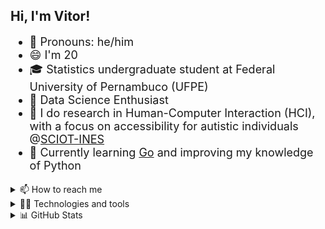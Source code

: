 ## Hi, I'm Vitor!

<div style = 'font-size: 18px'>

- 💬 Pronouns: he/him
- 😄 I'm 20
- 🎓 Statistics undergraduate student at Federal University of Pernambuco (UFPE)
- 🔬 Data Science Enthusiast
- 🧠 I do research in Human-Computer Interaction (HCI), with a focus on accessibility for autistic individuals @[SCIOT-INES](https://www.cin.ufpe.br/~sciot/)
- 🌱 Currently learning [Go](https://github.com/vitornegromonte?tab=repositories&q=&type=&language=go&sort=stargazers) and improving my knowledge of Python
  
</div>

<div>

<details><summary> 📫 How to reach me</summary>
  
[![LinkedIn](https://img.shields.io/badge/linkedin-0D1117?style=for-the-badge&logo=linkedin)](https://www.linkedin.com/in/vitornegromonte/)
[![E-mail](https://img.shields.io/badge/gmail-0D1117?style=for-the-badge&logo=gmail)](mailto:vnco@cin.ufpe.br)
[![More info](https://img.shields.io/badge/more_links-0D1117?style=for-the-badge&logo=about.me&logoColor=white)](https://www.cin.ufpe.br/~vnco/)

</details>

<details>
<summary>👨‍💻 Technologies and tools</summary>

### Main stack:

[![Python](https://img.shields.io/badge/python-0D1117?style=for-the-badge&logo=python)](https://github.com/vitornegromonte?tab=repositories&q=&type=&language=python&sort=stargazers)
![NumPy](http://img.shields.io/badge/numpy-0D1117?style=for-the-badge&logo=Numpy&logoColor=blue)
![Pandas](https://img.shields.io/badge/pandas-0D1117?style=for-the-badge&logo=Pandas&logoColor=654FF0)
![scikit-learn](https://img.shields.io/badge/scikit--learn-0D1117.svg?style=for-the-badge&logo=scikit-learn&logoColor=orange)
![SciPy](https://img.shields.io/badge/SciPy-0D1117.svg?style=for-the-badge&logo=scipy&logoColor=654FF0)
![Plotly](https://img.shields.io/badge/Plotly-0D1117?style=for-the-badge&logo=plotly&logoColor=777BB4)
<!--
![OpenCV](https://img.shields.io/badge/opencv-0D1117.svg?style=for-the-badge&logo=opencv&logoColor=green)
![Django](https://img.shields.io/badge/Django-0D1117?style=for-the-badge&logo=django&logoColor=239120)
![Flask](https://img.shields.io/badge/Flask-0D1117?style=for-the-badge&logo=flask&logoColor=white)
![Tensorflow](https://img.shields.io/badge/TensorFlow-0D1117?style=for-the-badge&logo=tensorflow&logoColor=FF6F00)
![Pytorch](https://img.shields.io/badge/PyTorch-0D1117?style=for-the-badge&logo=pytorch&logoColor=EE4C2C)
-->

<!--
### Cloud computing

![AWS](https://img.shields.io/badge/AWS-0D1117?style=for-the-badge&logo=amazonaws&logoColor=FF9900)
![GCP](https://img.shields.io/badge/Google_Cloud-0D1117?style=for-the-badge&logo=google-cloud&logoColor=4285F4)
![AZURE](https://img.shields.io/badge/Azure-0D1117?style=for-the-badge&logo=microsoft-azure&logoColor=0078D7)
![Digital Ocean](https://img.shields.io/badge/Digital_Ocean-0D1117?style=for-the-badge&logo=DigitalOcean&logoColor=0080FF)
-->

 ### Tools
 
[![GitHub](https://img.shields.io/badge/github-0d1117?style=for-the-badge&logo=github)](https://github.com/vitornegromonte)
![Git](https://img.shields.io/badge/git-0d1117?style=for-the-badge&logo=git)
[![Jupyter](https://img.shields.io/badge/jupyter-0D1117?style=for-the-badge&logo=Jupyter)](https://github.com/vitornegromonte?tab=repositories&q=&type=&language=jupyter+notebook&sort=stargazers)
![Visual Studio Code](https://img.shields.io/badge/Visual%20Studio%20Code-0D1117.svg?style=for-the-badge&logo=visual-studio-code&logoColor=blue)
![PowerBI](https://img.shields.io/badge/PowerBI-0D1117?style=for-the-badge&logo=Power%20BI&logoColor=F2C811)
![Colab](https://img.shields.io/badge/Colab-0D1117?style=for-the-badge&logo=googlecolab)
[![Editor CFG](https://img.shields.io/badge/Editor%20Config-0D1117?style=for-the-badge&logo=visual-studio-code&logoColor=E0EFEF)](https://gist.github.com/vitornegromonte/dbc965d65b7602b564487b2822353f9b)

### Other technologies
[![R](https://img.shields.io/badge/R-0D1117?style=for-the-badge&logo=r)](https://github.com/vitornegromonte?tab=repositories&q=&type=&language=r&sort=stargazers)
![Go](https://img.shields.io/badge/go-0d1117.svg?style=for-the-badge&logo=go&logoColor=2300ADD8)

<!--
![JavaScript](https://img.shields.io/badge/javascript-0d1117.svg?style=for-the-badge&logo=javascript)
![Typescript](https://img.shields.io/badge/typescript-0d1117.svg?style=for-the-badge&logo=typescript&logoColor=007ACC)
![React](https://img.shields.io/badge/react-0d1117.svg?style=for-the-badge&logo=react)
![Vue](https://img.shields.io/badge/vue-0d1117.svg?style=for-the-badge&logo=vuedotjs)
![Clojure](https://img.shields.io/badge/Clojure-0d1117?style=for-the-badge&logo=clojure)
![Node](https://img.shields.io/badge/Node%20js-0d1117?style=for-the-badge&logo=nodedotjs)

![Java](https://img.shields.io/badge/java-0d1117.svg?style=for-the-badge&logo=openjdk&logoColor=orange)
-->

</details>
<details> <summary> 📊 GitHub Stats </summary>
<div align='center'>
<a href="https://github.com/vitornegromonte">
  
  <img height="145em" src="https://github-readme-stats.vercel.app/api?username=vitornegromonte&show_icons=true&theme=github_dark&hide_border=true&include_all_commits=true&count_private=true"/>
  <img height="145em" src="https://github-readme-stats.vercel.app/api/top-langs/?username=vitornegromonte&layout=compact&langs_count=7&theme=github_dark&hide_border=true"/>
</a>
</details>
</div>
